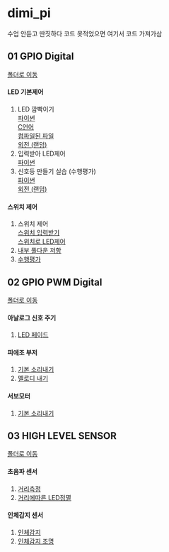 # dimi_pi

수업 안듣고 딴짓하다 코드 못적었으면 여기서 코드 가져가삼

## 01 GPIO Digital
[폴더로 이동](https://github.com/Muzihuzi/dimi_pi/tree/main/01_gpio_digital)

#### LED 기본제어<br>
1. LED 깜빡이기<br>
[파이썬](https://github.com/Muzihuzi/dimi_pi/blob/main/01_gpio_digital/led_blink.py)<br>
[C언어](https://github.com/Muzihuzi/dimi_pi/blob/main/01_gpio_digital/led_blink.py)<br>
[컴파일된 파일](https://github.com/Muzihuzi/dimi_pi/blob/main/01_gpio_digital/blink)<br>
[외전 (랜덤)](https://github.com/Muzihuzi/dimi_pi/blob/main/01_gpio_digital/random_blink.py)<br>
1. 입력받아  LED제어<br>
[파이썬](https://github.com/Muzihuzi/dimi_pi/blob/main/01_gpio_digital/input.py)<br>
1. 신호등 만들기 실습 (수행평가)<br>
[파이썬](https://github.com/Muzihuzi/dimi_pi/blob/main/01_gpio_digital/traffic_light.py)<br>
[외전 (랜덤)](https://github.com/Muzihuzi/dimi_pi/blob/main/01_gpio_digital/random_traffic.py)<br>

#### 스위치 제어<br>
1. 스위치 제어<br>
[스위치 입력받기](https://github.com/Muzihuzi/dimi_pi/blob/main/01_gpio_digital/switch.py)<br>
[스위치로 LED제어](https://github.com/Muzihuzi/dimi_pi/blob/main/01_gpio_digital/switch_led.py)<br>
1. [내부 풀다운 저항](https://github.com/Muzihuzi/dimi_pi/blob/main/01_gpio_digital/switch_pud.py)<br>
1. [수행평가](https://github.com/Muzihuzi/dimi_pi/blob/main/01_gpio_digital/three_led.py)<br>

## 02 GPIO PWM Digital
[폴더로 이동](https://github.com/Muzihuzi/dimi_pi/tree/main/01_gpio_pwn)<br>
#### 아날로그 신호 주기<br>
1. [LED 페이드](https://github.com/Muzihuzi/dimi_pi/blob/main/02_gpio_pwn/led_fade.py)<br>
#### 피에조 부저<br>
1. [기본 소리내기](https://github.com/Muzihuzi/dimi_pi/blob/main/02_gpio_pwn/piezo_buzzer.py)<br>
1. [멜로디 내기](https://github.com/Muzihuzi/dimi_pi/blob/main/02_gpio_pwn/piezo_buzzer2.py)<br>
#### 서보모터<br>
1. [기본 소리내기](https://github.com/Muzihuzi/dimi_pi/blob/main/02_gpio_pwn/servo_motor.py)<br>

## 03 HIGH LEVEL SENSOR
[폴더로 이동](https://github.com/Muzihuzi/dimi_pi/tree/main/03_high_level_seneor)<br>
#### 초음파 센서<br>
1. [거리측정](https://github.com/Muzihuzi/dimi_pi/blob/main/03_high_level_seneor/ultra_sonic.py)<br>
1. [거리에따른 LED점멸](https://github.com/Muzihuzi/dimi_pi/blob/main/03_high_level_seneor/ultra_sonic_led.py)<br>
#### 인체감지 센서<br>
1. [인체감지](https://github.com/Muzihuzi/dimi_pi/blob/main/03_high_level_seneor/pir.py)<br>
1. [인체감지 조명](https://github.com/Muzihuzi/dimi_pi/blob/main/03_high_level_seneor/pir_led.py)<br>
